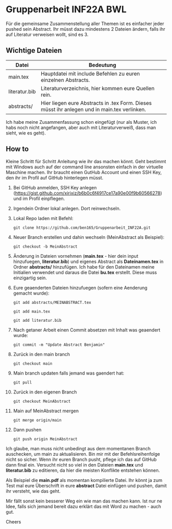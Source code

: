# Gruppenarbeit INF22A BWL

Für die gemeinsame Zusammenstellung aller Themen ist es einfacher jeder pushed sein Abstract. Ihr müsst dazu mindestens 2 Dateien ändern, falls ihr auf Literatur verweisen wollt, sind es 3.

## Wichtige Dateien

| Datei         | Bedeutung                                                                                    |
|---------------|----------------------------------------------------------------------------------------------|
| main.tex      | Hauptdatei mit include Befehlen zu euren einzelnen Abstracts.                                |
| literatur.bib | Literaturverzeichnis, hier kommen eure Quellen rein.                                         |
| abstracts/    | Hier liegen eure Abstracts in .tex Form. Dieses müsst ihr anlegen und in main.tex verlinken. |


Ich habe meine Zusammenfassung schon eingefügt (nur als Muster, ich habs noch nicht angefangen, aber auch mit Literaturverweiß, dass man sieht, wie es geht).

## How to

Kleine Schritt für Schritt Anleitung wie ihr das machen könnt. Geht bestimmt mit Windows auch auf der command line ansonsten einfach in der virtuelle Maschine machen. Ihr braucht einen GutHub Account und einen SSH Key, den ihr im Profil auf GitHub hinterlegen müsst.

1. Bei GitHub anmelden, SSH Key anlegen (https://gist.github.com/xirixiz/b6b0c6f4917ce17a90e00f9b60566278) und im Profil einpflegen.

1. Irgendein Ordner lokal anlegen. Dort reinwechseln.

1. Lokal Repo laden mit Befehl:

    `git clone https://github.com/ben165/Gruppenarbeit_INF22A.git`

1. Neuer Branch erstellen und dahin wechseln (MeinAbstract als Beispiel):

    `git checkout -b MeinAbstract`

1. Änderung in Dateien vornehmen (**main.tex** - hier dein input hinzufuegen, **literatur.bib**) und eigenes Abstract als **Dateinamen.tex** in Ordner **abstracts/** hinzufügen. Ich habe für den Dateinamen meine Initialien verwendet und daraus die Datei **bu.tex** erstellt. Diese muss einzigartig sein.

1. Eure geaenderten Dateien hinzufuegen (sofern eine Aenderung gemacht wurde):

    `git add abstracts/MEINABSTRACT.tex`

    `git add main.tex`

    `git add literatur.bib`

1. Nach getaner Arbeit einen Commit absetzen mit Inhalt was geaendert wurde:

    `git commit -m "Update Abstract Benjamin"`

1. Zurück in den main branch

    `git checkout main`

1. Main branch updaten falls jemand was gaendert hat:

    `git pull`

1. Zurück in den eigenen Branch

    `git checkout MeinAbstract`

1. Main auf MeinAbstract mergen

    `git merge origin/main`

1. Dann pushen

    `git push origin MeinAbstract`


Ich glaube, man muss nicht unbedingt aus dem momentanen Branch auschecken, um main zu aktualisieren. Bin mir mit der Befehlsreihenfolge nicht so sicher. Wenn ihr euren Branch pusht, pflege ich das auf GitHub dann final ein. Versucht nicht so viel in den Dateien **main.tex** und **literatur.bib** zu editieren, da hier die meisten Konflikte entstehen können.

Als Beispiel die **main.pdf** als momentan kompilierte Datei. Ihr könnt ja zum Test mal eure Überschrift in eure **abstract** Datei einfügen und pushen, damit ihr versteht, wie das geht.

Mir fällt sonst kein besserer Weg ein wie man das machen kann. Ist nur ne Idee, falls sich jemand bereit dazu erklärt das mit Word zu machen - auch gut.

Cheers
